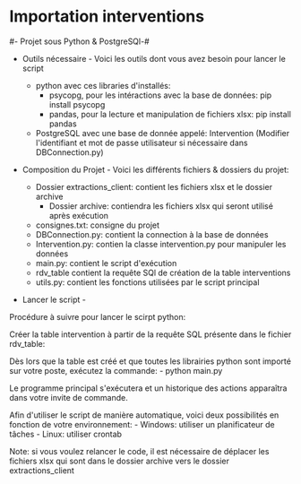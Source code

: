 # Importation interventions

#- Projet sous Python & PostgreSQl-#

- Outils nécessaire -
Voici les outils dont vous avez besoin pour lancer le script
    - python avec ces libraries d'installés:
        - psycopg, pour les intéractions avec la base de données: 
            pip install psycopg
        - pandas, pour la lecture et manipulation de fichiers xlsx:
            pip install pandas
    - PostgreSQL avec une base de donnée appelé: Intervention (Modifier l'identifiant et mot de passe utilisateur si nécessaire dans DBConnection.py)

- Composition du Projet -
Voici les différents fichiers & dossiers du projet:
    - Dossier extractions_client: contient les fichiers xlsx et le dossier archive
      - Dossier archive: contiendra les fichiers xlsx qui seront utilisé après exécution
    - consignes.txt: consigne du projet
    - DBConnection.py: contient la connection à la base de données
    - Intervention.py: contien la classe intervention.py pour manipuler les données
    - main.py: contient le script d'exécution
    - rdv_table contient la requête SQl de création de la table interventions
    - utils.py: contient les fonctions utilisées par le script principal



- Lancer le script -

Procédure à suivre pour lancer le scirpt python:

Créer la table intervention à partir de la requête SQL présente dans le fichier rdv_table:

Dès lors que la table est créé et que toutes les librairies python sont importé sur votre poste, exécutez la commande:
    - python main.py

Le programme principal s'exécutera et un historique des actions apparaîtra dans votre invite de commande.


Afin d'utiliser le script de manière automatique, voici deux possibilités en fonction de votre environnement:
    - Windows: utiliser un planificateur de tâches
    - Linux: utiliser crontab


Note: si vous voulez relancer le code, il est nécessaire de déplacer les fichiers xlsx qui sont dans le dossier archive vers le dossier extractions_client
